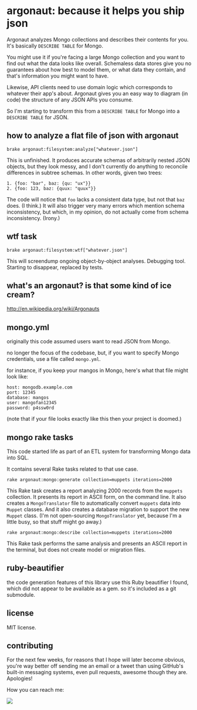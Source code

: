 argonaut: because it helps you ship json
========================================

Argonaut analyzes Mongo collections and describes their contents for you. It's basically `DESCRIBE TABLE` for Mongo.

You might use it if you're facing a large Mongo collection and you want to find out what the data looks like overall. Schemaless data stores give you no guarantees about how best to model them, or what data they contain, and that's information you might want to have.

Likewise, API clients need to use domain logic which corresponds to whatever their app's about. Argonaut gives you an easy way to diagram (in code) the structure of any JSON APIs you consume.

So I'm starting to transform this from a `DESCRIBE TABLE` for Mongo into a `DESCRIBE TABLE` for JSON.

how to analyze a flat file of json with argonaut
------------------------------------------------

`brake argonaut:filesystem:analyze["whatever.json"]`

This is unfinished. It produces accurate schemas of arbitrarily nested JSON objects, but they look messy, and I don't currently do anything to reconcile differences in subtree schemas. In other words, given two trees:

    1. {foo: "bar", baz: {qu: "ux"}}
    2. {foo: 123, baz: {quux: "quux"}}

The code will notice that `foo` lacks a consistent data type, but not that `baz` does. (I think.) It will also trigger very many errors which mention schema inconsistency, but which, in my opinion, do not actually come from schema inconsistency. (Irony.) 

wtf task
--------

`brake argonaut:filesystem:wtf["whatever.json"]`

This will screendump ongoing object-by-object analyses. Debugging tool. Starting to disappear, replaced by tests.

what's an argonaut? is that some kind of ice cream?
---------------------------------------------------

http://en.wikipedia.org/wiki/Argonauts

mongo.yml
---------

originally this code assumed users want to read JSON from Mongo.

no longer the focus of the codebase, but, if you want to specify Mongo credentials, use a file called `mongo.yml`.

for instance, if you keep your mangos in Mongo, here's what that file might look like:

    host: mongodb.example.com
    port: 12345
    database: mangos
    user: mangofan12345
    password: p4ssw0rd

(note that if your file looks exactly like this then your project is doomed.)

mongo rake tasks
----------------

This code started life as part of an ETL system for transforming Mongo data into SQL.

It contains several Rake tasks related to that use case.

`rake argonaut:mongo:generate collection=muppets iterations=2000`

This Rake task creates a report analyzing 2000 records from the `muppets` collection. It presents its report in ASCII form, on the command line. It also creates a `MongoTranslator` file to automatically convert `muppets` data into `Muppet` classes. And it also creates a database migration to support the new `Muppet` class. (I'm not open-sourcing `MongoTranslator` yet, because I'm a little busy, so that stuff might go away.)

`rake argonaut:mongo:describe collection=muppets iterations=2000`

This Rake task performs the same analysis and presents an ASCII report in the terminal, but does not create model or migration files.

ruby-beautifier
---------------

the code generation features of this library use this Ruby beautifier I found, which did not appear to be available as a gem. so it's included as a git submodule.

license
-------

MIT license.

contributing
------------

For the next few weeks, for reasons that I hope will later become obvious, you're way better off sending me an email or a tweet than using GitHub's built-in messaging systems, even pull requests, awesome though they are. Apologies!

How you can reach me:

<img src="http://s3.amazonaws.com/giles/headshots_080410/deep235.jpg">


